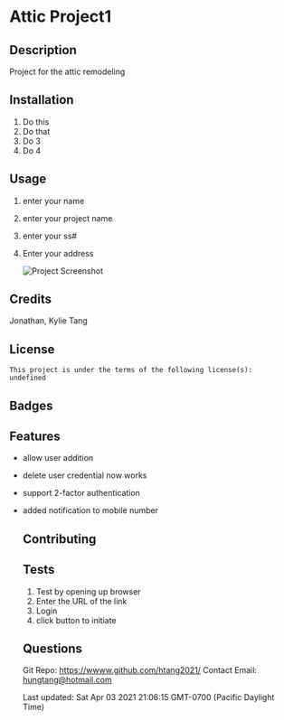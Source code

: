 # Attic Project1

  ## Description
  Project for the attic remodeling

  

  ## Installation
  1. Do this
2. Do that
3. Do 3
4. Do 4


  ## Usage
1. enter your name
2. enter your project name
3. enter your ss#
4. Enter your address

  
      ![Project Screenshot](assets/images/screenshot.png)
    

  ## Credits
  Jonathan, Kylie Tang

  
  ## License
    This project is under the terms of the following license(s): 
    undefined
  

  ## Badges

  ## Features
- allow user addition
- delete user credential now works
- support 2-factor authentication
- added notification to mobile number


  ## Contributing
  

  ## Tests
  1. Test by opening up browser
  2. Enter the URL of the link
  3. Login
  4. click button to initiate

  ## Questions
  Git Repo: https://wwww.github.com/htang2021/
  Contact Email: hungtang@hotmail.com

  Last updated: Sat Apr 03 2021 21:06:15 GMT-0700 (Pacific Daylight Time)
